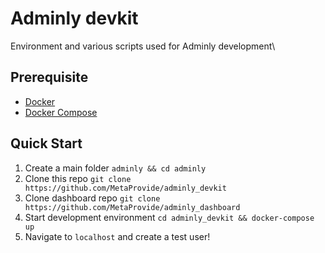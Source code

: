 # Adminly devkit

Environment and various scripts used for Adminly development\

## Prerequisite

-   [Docker](https://docs.docker.com/engine/install/)
-   [Docker Compose](https://docs.docker.com/compose/install/)

## Quick Start

1. Create a main folder `adminly && cd adminly`
2. Clone this repo `git clone https://github.com/MetaProvide/adminly_devkit`
3. Clone dashboard repo `git clone https://github.com/MetaProvide/adminly_dashboard`
4. Start development environment `cd adminly_devkit && docker-compose up`
5. Navigate to `localhost` and create a test user!
